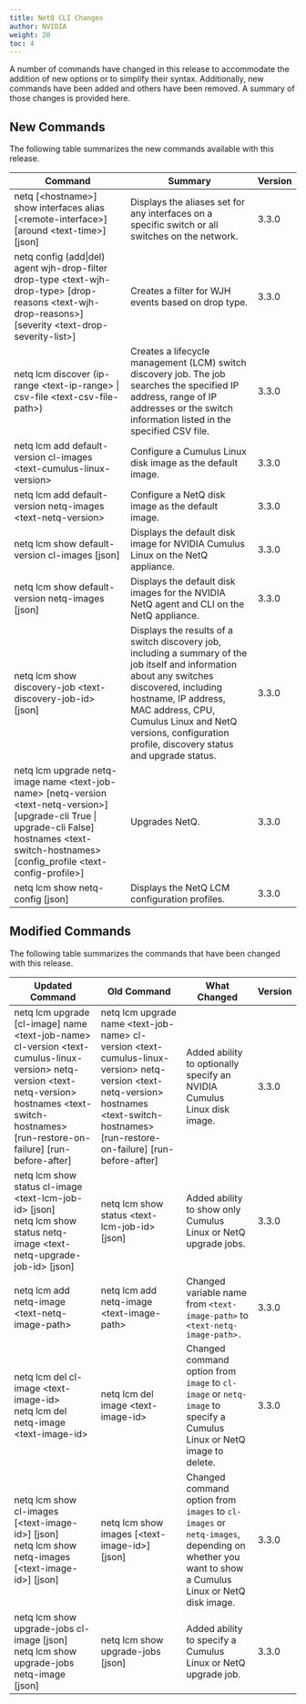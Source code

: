 ```yaml
---
title: NetQ CLI Changes
author: NVIDIA
weight: 20
toc: 4
---
```


A number of commands have changed in this release to accommodate the addition of new options or to simplify their syntax. Additionally, new commands have been added and others have been removed. A summary of those changes is provided here.

## New Commands

The following table summarizes the new commands available with this release.

| Command | Summary | Version |
| ------- | ------- | ------- |
| netq [&lt;hostname>] show interfaces alias [&lt;remote-interface>] [around &lt;text-time>] [json] | Displays the aliases set for any interfaces on a specific switch or all switches on the network. | 3.3.0 |
| netq config (add\|del) agent wjh-drop-filter drop-type &lt;text-wjh-drop-type> [drop-reasons &lt;text-wjh-drop-reasons>] [severity &lt;text-drop-severity-list>] | Creates a filter for WJH events based on drop type. | 3.3.0 |
| netq lcm discover (ip-range &lt;text-ip-range> \| csv-file &lt;text-csv-file-path>) | Creates a lifecycle management (LCM) switch discovery job. The job searches the specified IP address, range of IP addresses or the switch information listed in the specified CSV file. | 3.3.0 |
| netq lcm add default-version cl-images &lt;text-cumulus-linux-version> | Configure a Cumulus Linux disk image as the default image. | 3.3.0 |
| netq lcm add default-version netq-images &lt;text-netq-version> | Configure a NetQ disk image as the default image. | 3.3.0 |
| netq lcm show default-version cl-images [json] | Displays the default disk image for NVIDIA Cumulus Linux on the NetQ appliance. | 3.3.0 |
| netq lcm show default-version netq-images [json] | Displays the default disk images for the NVIDIA NetQ agent and CLI on the NetQ appliance. | 3.3.0 |
| netq lcm show discovery-job &lt;text-discovery-job-id> [json] | Displays the results of a switch discovery job, including a summary of the job itself and information about any switches discovered, including hostname, IP address, MAC address, CPU, Cumulus Linux and NetQ versions, configuration profile, discovery status and upgrade status. | 3.3.0 |
| netq lcm upgrade netq-image name &lt;text-job-name> [netq-version &lt;text-netq-version>] [upgrade-cli True \| upgrade-cli False] hostnames &lt;text-switch-hostnames> [config_profile &lt;text-config-profile>] | Upgrades NetQ. | 3.3.0 |
| netq lcm show netq-config [json] | Displays the NetQ LCM configuration profiles. | 3.3.0 |

## Modified Commands

The following table summarizes the commands that have been changed with this release.

| Updated Command | Old Command | What Changed | Version |
| --------------- | ----------- | ------------ | ------- |
| netq lcm upgrade [cl-image] name &lt;text-job-name> cl-version &lt;text-cumulus-linux-version> netq-version &lt;text-netq-version> hostnames &lt;text-switch-hostnames> [run-restore-on-failure] [run-before-after] | netq lcm upgrade name &lt;text-job-name> cl-version &lt;text-cumulus-linux-version> netq-version &lt;text-netq-version> hostnames &lt;text-switch-hostnames> [run-restore-on-failure] [run-before-after] | Added ability to optionally specify an NVIDIA Cumulus Linux disk image. | 3.3.0 |
| netq lcm show status cl-image &lt;text-lcm-job-id> [json]<br />netq lcm show status netq-image &lt;text-netq-upgrade-job-id> [json] | netq lcm show status &lt;text-lcm-job-id> [json] | Added ability to show only Cumulus Linux or NetQ upgrade jobs. | 3.3.0 |
| netq lcm add netq-image &lt;text-netq-image-path> | netq lcm add netq-image &lt;text-image-path> | Changed variable name from `<text-image-path>` to `<text-netq-image-path>.` | 3.3.0 |
| netq lcm del cl-image &lt;text-image-id> <br />netq lcm del netq-image &lt;text-image-id> | netq lcm del image &lt;text-image-id> | Changed command option from `image` to `cl-image` or `netq-image` to specify a Cumulus Linux or NetQ image to delete. | 3.3.0 |
| netq lcm show cl-images [&lt;text-image-id>] [json]<br />netq lcm show netq-images [&lt;text-image-id>] [json] | netq lcm show images [&lt;text-image-id>] [json] | Changed command option from `images` to `cl-images` or `netq-images`, depending on whether you want to show a Cumulus Linux or NetQ disk image. | 3.3.0 |
| netq lcm show upgrade-jobs cl-image [json]<br/>netq lcm show upgrade-jobs netq-image [json] | netq lcm show upgrade-jobs [json] | Added ability to specify a Cumulus Linux or NetQ upgrade job. | 3.3.0 |
